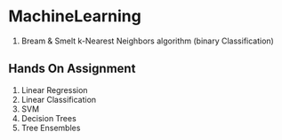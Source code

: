 # MachineLearning
1. Bream & Smelt k-Nearest Neighbors algorithm (binary Classification)

## Hands On Assignment
1. Linear Regression
2. Linear Classification
3. SVM
4. Decision Trees
5. Tree Ensembles
